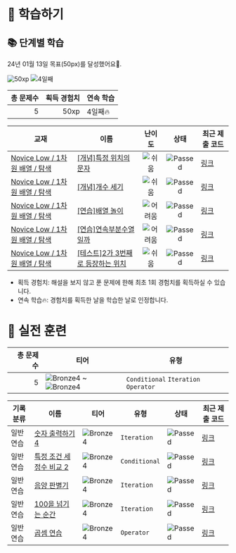 # 📖 학습하기

## 📚 단계별 학습
24년 01월 13일 목표(50px)를 달성했어요🥳.

![50xp](https://img.shields.io/badge/EXP-50xp-%235cb85c.svg?for-the-badge)
![4일째](https://img.shields.io/badge/연속학습-4일째-%23E34F26.svg?for-the-badge)

|총 문제수|획득 경험치|연속 학습|
|---:|---:|---|
5|50xp|4일째🔥|

|교재|이름|난이도|상태|최근 제출 코드|
|---|---|:---:|:---:|---|
|[Novice Low / 1차원 배열 / 탐색](https://www.codetree.ai/missions?missionId=4)|[[개념]특정 위치의 문자](https://www.codetree.ai/missions/4/problems/char-in-specific-location)|![쉬움][easy]|![Passed][passed]|[링크](https://github.com/we1shcoding/codetree-TILs/blob/main/240113/%ED%8A%B9%EC%A0%95%20%EC%9C%84%EC%B9%98%EC%9D%98%20%EB%AC%B8%EC%9E%90/char-in-specific-location.py)|
|[Novice Low / 1차원 배열 / 탐색](https://www.codetree.ai/missions?missionId=4)|[[개념]개수 세기](https://www.codetree.ai/missions/4/problems/count-numbers)|![쉬움][easy]|![Passed][passed]|[링크](https://github.com/we1shcoding/codetree-TILs/blob/main/240113/%EA%B0%9C%EC%88%98%20%EC%84%B8%EA%B8%B0/count-numbers.py)|
|[Novice Low / 1차원 배열 / 탐색](https://www.codetree.ai/missions?missionId=4)|[[연습]배열 놀이](https://www.codetree.ai/missions/4/problems/play-with-array)|![어려움][hard]|![Passed][passed]|[링크](https://github.com/we1shcoding/codetree-TILs/blob/main/240113/%EB%B0%B0%EC%97%B4%20%EB%86%80%EC%9D%B4/play-with-array.py)|
|[Novice Low / 1차원 배열 / 탐색](https://www.codetree.ai/missions?missionId=4)|[[연습]연속부분수열일까](https://www.codetree.ai/missions/4/problems/contiguous-array-or-not)|![어려움][hard]|![Passed][passed]|[링크](https://github.com/we1shcoding/codetree-TILs/blob/main/240113/%EC%97%B0%EC%86%8D%EB%B6%80%EB%B6%84%EC%88%98%EC%97%B4%EC%9D%BC%EA%B9%8C/contiguous-array-or-not.py)|
|[Novice Low / 1차원 배열 / 탐색](https://www.codetree.ai/missions?missionId=4)|[[테스트]2가 3번째로 등장하는 위치](https://www.codetree.ai/missions/4/problems/where-2-appears-3rd)|![쉬움][easy]|![Passed][passed]|[링크](https://github.com/we1shcoding/codetree-TILs/blob/main/240113/2%EA%B0%80%203%EB%B2%88%EC%A7%B8%EB%A1%9C%20%EB%93%B1%EC%9E%A5%ED%95%98%EB%8A%94%20%EC%9C%84%EC%B9%98/where-2-appears-3rd.py)|


* 획득 경험치: 해설을 보지 않고 푼 문제에 한해 최초 1회 경험치를 획득하실 수 있습니다.
* 연속 학습:fire:: 경험치를 획득한 날을 학습한 날로 인정합니다.


# 🥇 실전 훈련
|총 문제 수|티어|유형|
|---:|---|---|
|5|![Bronze4][b4] ~ ![Bronze4][b4]|`Conditional` `Iteration` `Operator`|

|기록분류|이름|티어|유형|상태|최근 제출 코드|
|---|---|---|---|---|---|
|일반 연습|[숫자 출력하기 4](https://www.codetree.ai/training-field/search/problems/print-number-rectangle-4)|![Bronze4][b4]|`Iteration`|![Passed][passed]|[링크](https://github.com/we1shcoding/codetree-TILs/blob/main/240113/%EC%88%AB%EC%9E%90%20%EC%B6%9C%EB%A0%A5%ED%95%98%EA%B8%B0%204/print-number-rectangle-4.py)|
|일반 연습|[특정 조건 세 정수 비교 2](https://www.codetree.ai/training-field/search/problems/specific-comparison-of-three-natural-numbers-2)|![Bronze4][b4]|`Conditional`|![Passed][passed]|[링크](https://github.com/we1shcoding/codetree-TILs/blob/main/240113/%ED%8A%B9%EC%A0%95%20%EC%A1%B0%EA%B1%B4%20%EC%84%B8%20%EC%A0%95%EC%88%98%20%EB%B9%84%EA%B5%90%202/specific-comparison-of-three-natural-numbers-2.py)|
|일반 연습|[음양 판별기](https://www.codetree.ai/training-field/search/problems/plminus-discriminator)|![Bronze4][b4]|`Iteration`|![Passed][passed]|[링크](https://github.com/we1shcoding/codetree-TILs/blob/main/240113/%EC%9D%8C%EC%96%91%20%ED%8C%90%EB%B3%84%EA%B8%B0/plminus-discriminator.py)|
|일반 연습|[100을 넘기는 순간](https://www.codetree.ai/training-field/search/problems/as-soon-as-hit-100)|![Bronze4][b4]|`Iteration`|![Passed][passed]|[링크](https://github.com/we1shcoding/codetree-TILs/blob/main/240113/100%EC%9D%84%20%EB%84%98%EA%B8%B0%EB%8A%94%20%EC%88%9C%EA%B0%84/as-soon-as-hit-100.py)|
|일반 연습|[곱셈 연습](https://www.codetree.ai/training-field/search/problems/multiply-practice)|![Bronze4][b4]|`Operator`|![Passed][passed]|[링크](https://github.com/we1shcoding/codetree-TILs/blob/main/240113/%EA%B3%B1%EC%85%88%20%EC%97%B0%EC%8A%B5/multiply-practice.py)|










[b5]: https://img.shields.io/badge/Bronze_5-%235D3E31.svg
[b4]: https://img.shields.io/badge/Bronze_4-%235D3E31.svg
[b3]: https://img.shields.io/badge/Bronze_3-%235D3E31.svg
[b2]: https://img.shields.io/badge/Bronze_2-%235D3E31.svg
[b1]: https://img.shields.io/badge/Bronze_1-%235D3E31.svg
[s5]: https://img.shields.io/badge/Silver_5-%23394960.svg
[s4]: https://img.shields.io/badge/Silver_4-%23394960.svg
[s3]: https://img.shields.io/badge/Silver_3-%23394960.svg
[s2]: https://img.shields.io/badge/Silver_2-%23394960.svg
[s1]: https://img.shields.io/badge/Silver_1-%23394960.svg
[g5]: https://img.shields.io/badge/Gold_5-%23FFC433.svg
[g4]: https://img.shields.io/badge/Gold_4-%23FFC433.svg
[g3]: https://img.shields.io/badge/Gold_3-%23FFC433.svg
[g2]: https://img.shields.io/badge/Gold_2-%23FFC433.svg
[g1]: https://img.shields.io/badge/Gold_1-%23FFC433.svg
[p5]: https://img.shields.io/badge/Platinum_5-%2376DDD8.svg
[p4]: https://img.shields.io/badge/Platinum_4-%2376DDD8.svg
[p3]: https://img.shields.io/badge/Platinum_3-%2376DDD8.svg
[p2]: https://img.shields.io/badge/Platinum_2-%2376DDD8.svg
[p1]: https://img.shields.io/badge/Platinum_1-%2376DDD8.svg
[passed]: https://img.shields.io/badge/Passed-%23009D27.svg
[failed]: https://img.shields.io/badge/Failed-%23D24D57.svg
[easy]: https://img.shields.io/badge/쉬움-%235cb85c.svg?for-the-badge
[medium]: https://img.shields.io/badge/보통-%23FFC433.svg?for-the-badge
[hard]: https://img.shields.io/badge/어려움-%23D24D57.svg?for-the-badge